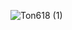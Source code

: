 
![Ton618 (1)](https://github.com/user-attachments/assets/83742f63-93fc-4036-a446-bc714764667e)


<!---
TON168-BlackHole/TON168-BlackHole is a ✨ special ✨ repository because its `README.md` (this file) appears on your GitHub profile.
You can click the Preview link to take a look at your changes.
--->
